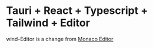 # Tauri + React + Typescript + Tailwind + Editor

wind-Editor is a change from [Monaco Editor](https://github.com/microsoft/monaco-editor)